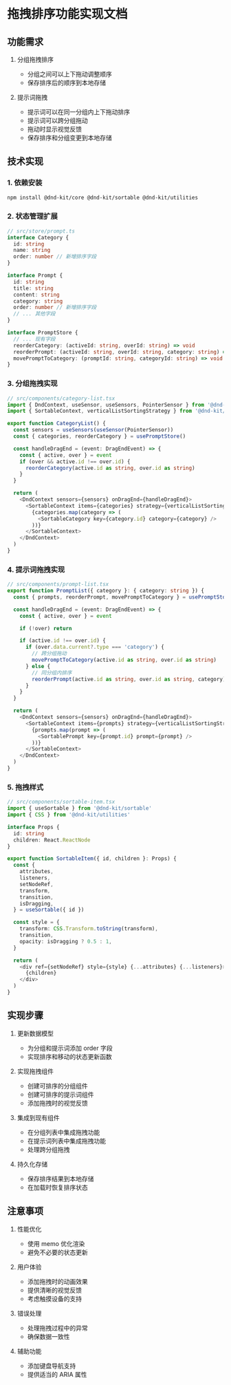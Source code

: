 # 拖拽排序功能实现文档

## 功能需求

1. 分组拖拽排序

   - 分组之间可以上下拖动调整顺序
   - 保存排序后的顺序到本地存储

2. 提示词拖拽
   - 提示词可以在同一分组内上下拖动排序
   - 提示词可以跨分组拖动
   - 拖动时显示视觉反馈
   - 保存排序和分组变更到本地存储

## 技术实现

### 1. 依赖安装

```bash
npm install @dnd-kit/core @dnd-kit/sortable @dnd-kit/utilities
```

### 2. 状态管理扩展

```typescript
// src/store/prompt.ts
interface Category {
  id: string
  name: string
  order: number // 新增排序字段
}

interface Prompt {
  id: string
  title: string
  content: string
  category: string
  order: number // 新增排序字段
  // ... 其他字段
}

interface PromptStore {
  // ... 现有字段
  reorderCategory: (activeId: string, overId: string) => void
  reorderPrompt: (activeId: string, overId: string, category: string) => void
  movePromptToCategory: (promptId: string, categoryId: string) => void
}
```

### 3. 分组拖拽实现

```typescript
// src/components/category-list.tsx
import { DndContext, useSensor, useSensors, PointerSensor } from '@dnd-kit/core'
import { SortableContext, verticalListSortingStrategy } from '@dnd-kit/sortable'

export function CategoryList() {
  const sensors = useSensors(useSensor(PointerSensor))
  const { categories, reorderCategory } = usePromptStore()

  const handleDragEnd = (event: DragEndEvent) => {
    const { active, over } = event
    if (over && active.id !== over.id) {
      reorderCategory(active.id as string, over.id as string)
    }
  }

  return (
    <DndContext sensors={sensors} onDragEnd={handleDragEnd}>
      <SortableContext items={categories} strategy={verticalListSortingStrategy}>
        {categories.map(category => (
          <SortableCategory key={category.id} category={category} />
        ))}
      </SortableContext>
    </DndContext>
  )
}
```

### 4. 提示词拖拽实现

```typescript
// src/components/prompt-list.tsx
export function PromptList({ category }: { category: string }) {
  const { prompts, reorderPrompt, movePromptToCategory } = usePromptStore()

  const handleDragEnd = (event: DragEndEvent) => {
    const { active, over } = event

    if (!over) return

    if (active.id !== over.id) {
      if (over.data.current?.type === 'category') {
        // 跨分组拖动
        movePromptToCategory(active.id as string, over.id as string)
      } else {
        // 同分组内排序
        reorderPrompt(active.id as string, over.id as string, category)
      }
    }
  }

  return (
    <DndContext sensors={sensors} onDragEnd={handleDragEnd}>
      <SortableContext items={prompts} strategy={verticalListSortingStrategy}>
        {prompts.map(prompt => (
          <SortablePrompt key={prompt.id} prompt={prompt} />
        ))}
      </SortableContext>
    </DndContext>
  )
}
```

### 5. 拖拽样式

```typescript
// src/components/sortable-item.tsx
import { useSortable } from '@dnd-kit/sortable'
import { CSS } from '@dnd-kit/utilities'

interface Props {
  id: string
  children: React.ReactNode
}

export function SortableItem({ id, children }: Props) {
  const {
    attributes,
    listeners,
    setNodeRef,
    transform,
    transition,
    isDragging,
  } = useSortable({ id })

  const style = {
    transform: CSS.Transform.toString(transform),
    transition,
    opacity: isDragging ? 0.5 : 1,
  }

  return (
    <div ref={setNodeRef} style={style} {...attributes} {...listeners}>
      {children}
    </div>
  )
}
```

## 实现步骤

1. 更新数据模型

   - 为分组和提示词添加 order 字段
   - 实现排序和移动的状态更新函数

2. 实现拖拽组件

   - 创建可排序的分组组件
   - 创建可排序的提示词组件
   - 添加拖拽时的视觉反馈

3. 集成到现有组件

   - 在分组列表中集成拖拽功能
   - 在提示词列表中集成拖拽功能
   - 处理跨分组拖拽

4. 持久化存储
   - 保存排序结果到本地存储
   - 在加载时恢复排序状态

## 注意事项

1. 性能优化

   - 使用 memo 优化渲染
   - 避免不必要的状态更新

2. 用户体验

   - 添加拖拽时的动画效果
   - 提供清晰的视觉反馈
   - 考虑触摸设备的支持

3. 错误处理

   - 处理拖拽过程中的异常
   - 确保数据一致性

4. 辅助功能
   - 添加键盘导航支持
   - 提供适当的 ARIA 属性
